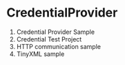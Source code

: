 # CredentialProvider

 1. Credential Provider Sample
 2. Credential Test Project
 3. HTTP communication sample
 4. TinyXML sample
